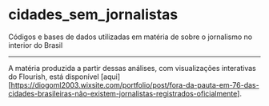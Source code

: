 # cidades_sem_jornalistas
Códigos e bases de dados utilizadas em matéria de sobre o jornalismo no interior do Brasil

---

A matéria produzida a partir dessas análises, com visualizações interativas do Flourish, está disponível [aqui][https://diogoml2003.wixsite.com/portfolio/post/fora-da-pauta-em-76-das-cidades-brasileiras-não-existem-jornalistas-registrados-oficialmente].
